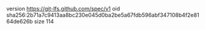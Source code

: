 version https://git-lfs.github.com/spec/v1
oid sha256:2b71a7c9413aa8bc230e045d0ba2be5a67fdb596abf347108b4f2e8164de626b
size 114
